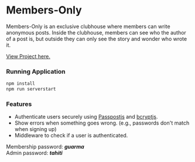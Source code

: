 # Members-Only

Members-Only is an exclusive clubhouse where members can write anonymous posts. Inside the clubhouse, members can see who the author of a post is, but outside they can only see the story and wonder who wrote it.

[View Project here.](https://mrgate.herokuapp.com/)

### Running Application

```bash
npm install
npm run serverstart
```

### Features

- Authenticate users securely using [Passpostjs](http://www.passportjs.org/) and [bcryptjs](https://github.com/dcodeIO/bcrypt.js/).
- Show errors when something goes wrong. (e.g., passwords don't match when signing up)
- Middleware to check if a user is authenticated.

Membership password: _**guarma**_\
Admin password: _**tahiti**_
